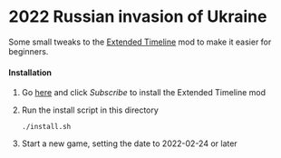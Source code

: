 # 2022 Russian invasion of Ukraine

Some small tweaks to the [Extended Timeline](https://steamcommunity.com/sharedfiles/filedetails/?id=217416366) mod to make it easier for beginners.

#### Installation

1. Go [here](https://steamcommunity.com/sharedfiles/filedetails/?id=217416366) and click _Subscribe_ to install the Extended Timeline mod

1. Run the install script in this directory

   ```
   ./install.sh
   ```

1. Start a new game, setting the date to 2022-02-24 or later

